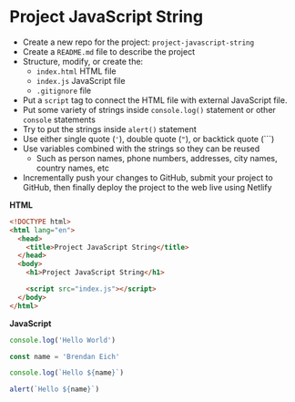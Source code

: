 # Project JavaScript String

- Create a new repo for the project: `project-javascript-string`
- Create a `README.md` file to describe the project
- Structure, modify, or create the:
  - `index.html` HTML file
  - `index.js` JavaScript file
  - `.gitignore` file
- Put a `script` tag to connect the HTML file with external JavaScript file.
- Put some variety of strings inside `console.log()` statement or other `console` statements
- Try to put the strings inside `alert()` statement
- Use either single quote (`'`), double quote (`"`), or backtick quote (```)
- Use variables combined with the strings so they can be reused
  - Such as person names, phone numbers, addresses, city names, country names, etc
- Incrementally push your changes to GitHub, submit your project to GitHub, then finally deploy the project to the web live using Netlify

**HTML**

```html
<!DOCTYPE html>
<html lang="en">
  <head>
    <title>Project JavaScript String</title>
  </head>
  <body>
    <h1>Project JavaScript String</h1>

    <script src="index.js"></script>
  </body>
</html>
```

**JavaScript**

```js
console.log('Hello World')

const name = 'Brendan Eich'

console.log(`Hello ${name}`)

alert(`Hello ${name}`)
```
